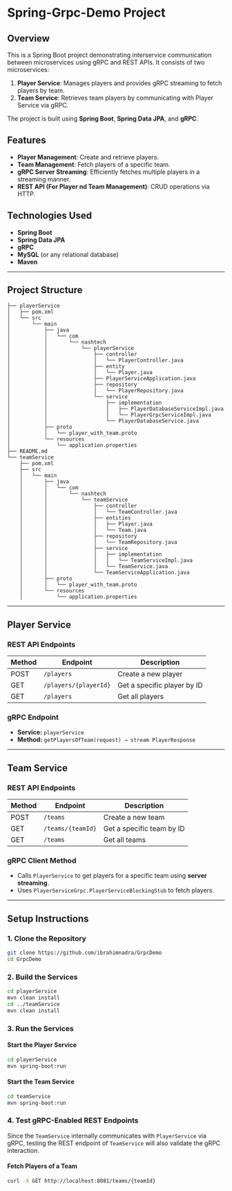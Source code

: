 # Spring-Grpc-Demo Project

## Overview
This is a Spring Boot project demonstrating interservice communication between microservices using gRPC and REST APIs. It consists of two microservices:
1. **Player Service**: Manages players and provides gRPC streaming to fetch players by team.
2. **Team Service**: Retrieves team players by communicating with Player Service via gRPC.

The project is built using **Spring Boot**, **Spring Data JPA**, and **gRPC**.

## Features
- **Player Management**: Create and retrieve players.
- **Team Management**: Fetch players of a specific team.
- **gRPC Server Streaming**: Efficiently fetches multiple players in a streaming manner.
- **REST API (For Player nd Team Management)**: CRUD operations via HTTP.

## Technologies Used
- **Spring Boot**
- **Spring Data JPA**
- **gRPC**
- **MySQL** (or any relational database)
- **Maven**

---

## Project Structure
```
├── playerService
│   ├── pom.xml
│   └── src
│       └── main
│           ├── java
│           │   └── com
│           │       └── nashtech
│           │           └── playerService
│           │               ├── controller
│           │               │   └── PlayerController.java
│           │               ├── entity
│           │               │   └── Player.java
│           │               ├── PlayerServiceApplication.java
│           │               ├── repository
│           │               │   └── PlayerRepository.java
│           │               └── service
│           │                   ├── implementation
│           │                   │   ├── PlayerDatabaseServiceImpl.java
│           │                   │   └── PlayerGrpcServiceImpl.java
│           │                   └── PlayerDatabaseService.java
│           ├── proto
│           │   └── player_with_team.proto
│           └── resources
│               └── application.properties
├── README.md
└── teamService
    ├── pom.xml
    ├── src
    │   └── main
    │       ├── java
    │       │   └── com
    │       │       └── nashtech
    │       │           └── teamService
    │       │               ├── controller
    │       │               │   └── TeamController.java
    │       │               ├── entities
    │       │               │   ├── Player.java
    │       │               │   └── Team.java
    │       │               ├── repository
    │       │               │   └── TeamRepository.java
    │       │               ├── service
    │       │               │   ├── implementation
    │       │               │   │   └── TeamServiceImpl.java
    │       │               │   └── TeamService.java
    │       │               └── TeamServiceApplication.java
    │       ├── proto
    │       │   └── player_with_team.proto
    │       └── resources
    │           └── application.properties
```

---

## Player Service
### REST API Endpoints
| Method | Endpoint | Description |
|--------|---------|-------------|
| POST   | `/players` | Create a new player |
| GET    | `/players/{playerId}` | Get a specific player by ID |
| GET    | `/players` | Get all players |


### gRPC Endpoint
- **Service:** `playerService`
- **Method:** `getPlayersOfTeam(request) → stream PlayerResponse`

---

## Team Service
### REST API Endpoints
| Method | Endpoint | Description |
|--------|---------|-------------|
| POST   | `/teams` | Create a new team |
| GET    | `/teams/{teamId}` | Get a specific team by ID |
| GET    | `/teams` | Get all teams |

### gRPC Client Method
- Calls `PlayerService` to get players for a specific team using **server streaming**.
- Uses `PlayerServiceGrpc.PlayerServiceBlockingStub` to fetch players.

---

## Setup Instructions

### 1. Clone the Repository
```sh
git clone https://github.com/ibrahimnadra/GrpcDemo
cd GrpcDemo
```

### 2. Build the Services
```sh
cd playerService
mvn clean install
cd ../teamService
mvn clean install
```

### 3. Run the Services
#### Start the Player Service
```sh
cd playerService
mvn spring-boot:run
```
#### Start the Team Service
```sh
cd teamService
mvn spring-boot:run
```

### 4. Test gRPC-Enabled REST Endpoints
Since the `TeamService` internally communicates with `PlayerService` via gRPC, testing the REST endpoint of `TeamService` will also validate the gRPC interaction.

#### Fetch Players of a Team
```sh
curl -X GET http://localhost:8081/teams/{teamId}
```

